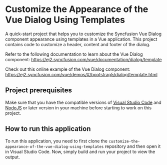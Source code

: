 # Customize the Appearance of the Vue Dialog Using Templates

A quick-start project that helps you to customize the Syncfusion Vue Dialog component appearance using templates in a Vue application. This project contains code to customize a header, content and footer of the dialog.
 
Refer to the following documentation to learn about the Vue Dialog component: 
https://ej2.syncfusion.com/vue/documentation/dialog/template

Check out this online example of the Vue Dialog component:
https://ej2.syncfusion.com/vue/demos/#/bootstrap5/dialog/template.html

## Project prerequisites
Make sure that you have the compatible versions of [Visual Studio Code](https://code.visualstudio.com/download ) and [NodeJS](https://nodejs.org/en/download) or later version in your machine before starting to work on this project.

## How to run this application
To run this application, you need to first clone the `customize-the-appearance-of-the-vue-dialog-using-templates` repository and then open it in Visual Studio Code. Now, simply build and run your project to view the output.
